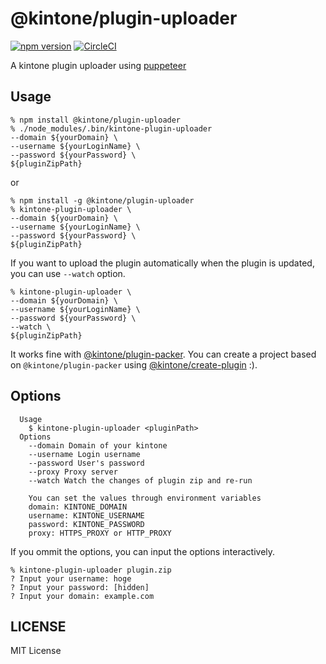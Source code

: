 # @kintone/plugin-uploader

[![npm version](https://badge.fury.io/js/%40kintone%2Fplugin-uploader.svg)](https://badge.fury.io/js/%40kintone%2Fplugin-uploader)
[![CircleCI](https://circleci.com/gh/kintone/plugin-uploader.svg?style=shield)](https://circleci.com/gh/kintone/plugin-uploader)

A kintone plugin uploader using [puppeteer](https://github.com/GoogleChrome/puppeteer)

## Usage

```
% npm install @kintone/plugin-uploader
% ./node_modules/.bin/kintone-plugin-uploader
--domain ${yourDomain} \
--username ${yourLoginName} \
--password ${yourPassword} \
${pluginZipPath}
```

or

```
% npm install -g @kintone/plugin-uploader
% kintone-plugin-uploader \
--domain ${yourDomain} \
--username ${yourLoginName} \
--password ${yourPassword} \
${pluginZipPath}
```

If you want to upload the plugin automatically when the plugin is updated, you can use `--watch` option.

```
% kintone-plugin-uploader \
--domain ${yourDomain} \
--username ${yourLoginName} \
--password ${yourPassword} \
--watch \
${pluginZipPath}
```

It works fine with [@kintone/plugin-packer](https://github.com/kintone/plugin-packer).
You can create a project based on `@kintone/plugin-packer` using [@kintone/create-plugin](https://github.com/kintone/create-plugin) :).

## Options

```
  Usage
    $ kintone-plugin-uploader <pluginPath>
  Options
    --domain Domain of your kintone
    --username Login username
    --password User's password
    --proxy Proxy server
    --watch Watch the changes of plugin zip and re-run

    You can set the values through environment variables
    domain: KINTONE_DOMAIN
    username: KINTONE_USERNAME
    password: KINTONE_PASSWORD
    proxy: HTTPS_PROXY or HTTP_PROXY
```

If you ommit the options, you can input the options interactively.

```
% kintone-plugin-uploader plugin.zip
? Input your username: hoge
? Input your password: [hidden]
? Input your domain: example.com
```

## LICENSE

MIT License

